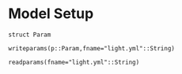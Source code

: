 # Model Setup

```@docs
struct Param    
```

```@docs
writeparams(p::Param,fname="light.yml"::String)
```

```@docs
readparams(fname="light.yml"::String)
```